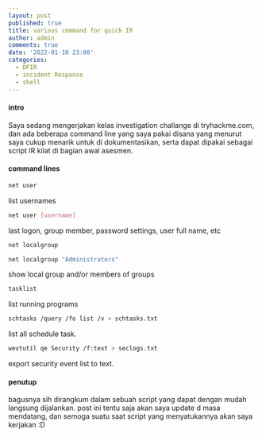 ```yaml
---
layout: post
published: true
title: various command for quick IR
author: admin
comments: true
date: '2022-01-10 23:00'
categories:
  - DFIR
  - incident Response
  - shell
---
```

#### intro
Saya sedang mengerjakan kelas investigation challange di tryhackme.com,
dan ada beberapa command line yang saya pakai disana yang menurut saya cukup menarik untuk di dokumentasikan,
serta dapat dipakai sebagai script IR kilat di bagian awal asesmen.

<!--more-->
#### command lines
```bash
net user
```
list usernames

```bash
net user [username]
```
last logon, group member, password settings, user full name, etc

```bash
net localgroup
```
```bash
net localgroup "Administrators"
```
show local group and/or members of groups

```bash
tasklist
```
list running programs

```bash
schtasks /query /fo list /v > schtasks.txt
```
list all schedule task.

```bash
wevtutil qe Security /f:text > seclogs.txt
```
export security event list to text.

#### penutup
bagusnya sih dirangkum dalam sebuah script yang dapat dengan mudah langsung dijalankan.
post ini tentu saja akan saya update d masa mendatang, dan semoga suatu saat script yang menyatukannya akan saya kerjakan :D
